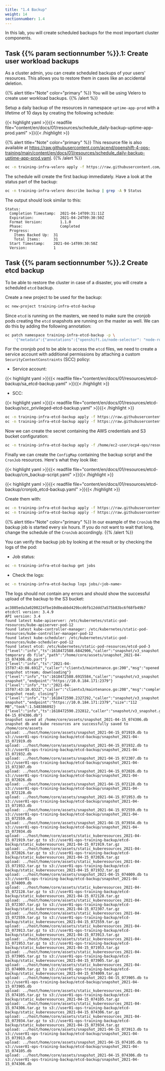 ```yaml
---
title: "1.4 Backup"
weight: 14
sectionnumber: 1.4
---
```


In this lab, you will create scheduled backups for the most important cluster components.


## Task {{% param sectionnumber %}}.1: Create user workload backups

As a cluster admin, you can create scheduled backups of your users' resources. This allows you to restore them in cases like an accidental deletion.

{{% alert title="Note" color="primary" %}}
You will be using Velero to create user workload backups.
{{% /alert %}}

Setup a daily backup of the resources in namespace `uptime-app-prod` with a lifetime of 10 days by creating the following schedule:

{{< highlight yaml >}}{{< readfile file="content/en/docs/01/resources/schedule_daily-backup-uptime-app-prod.yaml" >}}{{< /highlight >}}

{{% alert title="Note" color="primary" %}}
This resource file is also available at https://raw.githubusercontent.com/acend/openshift-4-ops-training/main/content/en/docs/01/resources/schedule_daily-backup-uptime-app-prod.yaml.
{{% /alert %}}

```bash
oc -n training-infra-velero apply -f https://raw.githubusercontent.com/acend/openshift-4-ops-training/main/content/en/docs/01/resources/schedule_daily-backup-uptime-app-prod.yaml
```

The schedule will create the first backup immediately. Have a look at the status part of the backup:

```bash
oc -n training-infra-velero describe backup | grep -A 9 Status
```

The output should look similar to this:

```
Status:
  Completion Timestamp:  2021-04-14T09:31:11Z
  Expiration:            2021-04-24T09:30:50Z
  Format Version:        1.1.0
  Phase:                 Completed
  Progress:
    Items Backed Up:  31
    Total Items:      31
  Start Timestamp:    2021-04-14T09:30:50Z
  Version:            1
```


## Task {{% param sectionnumber %}}.2 Create etcd backup

To be able to restore the cluster in case of a disaster, you will create a scheduled `etcd` backup.

Create a new project to be used for the backup:

```bash
oc new-project training-infra-etcd-backup
```

Since `etcd` is running on the masters, we need to make sure the cronjob pods creating the `etcd` snapshots are running on the master as well. We can do this by adding the following annotation:

```bash
oc patch namespace training-infra-etcd-backup -p \
    '{"metadata":{"annotations":{"openshift.io/node-selector": "node-role.kubernetes.io/master="}}}'
```

For the cronjob pod to be able to access the `etcd` files, we need to create a service account with additional permissions by attaching a custom `SecurityContextConstraints` (SCC) policy:

* Service account:

{{< highlight yaml >}}{{< readfile file="content/en/docs/01/resources/etcd-backup/sa_etcd-backup.yaml" >}}{{< /highlight >}}

* SCC:

{{< highlight yaml >}}{{< readfile file="content/en/docs/01/resources/etcd-backup/scc_privileged-etcd-backup.yaml" >}}{{< /highlight >}}

```bash
oc -n training-infra-etcd-backup apply -f https://raw.githubusercontent.com/acend/openshift-4-ops-training/main/content/en/docs/01/resources/etcd-backup/sa_etcd-backup.yaml
oc -n training-infra-etcd-backup apply -f https://raw.githubusercontent.com/acend/openshift-4-ops-training/main/content/en/docs/01/resources/etcd-backup/scc_privileged-etcd-backup.yaml
```

Now we can create the secret containing the AWS credentials and S3 bucket configuration:

```bash
oc -n training-infra-etcd-backup apply -f /home/ec2-user/ocp4-ops/resources/etcd-backup/secret_etcd-backup-s3-bucket.yaml
```

Finally we can create the `ConfigMap` containing the backup script and the `CronJob` resources. Here's what they look like:

{{< highlight yaml >}}{{< readfile file="content/en/docs/01/resources/etcd-backup/cm_backup-script.yaml" >}}{{< /highlight >}}

{{< highlight yaml >}}{{< readfile file="content/en/docs/01/resources/etcd-backup/cronjob_etcd-backup.yaml" >}}{{< /highlight >}}

Create them with:

```bash
oc -n training-infra-etcd-backup apply -f https://raw.githubusercontent.com/acend/openshift-4-ops-training/main/content/en/docs/01/resources/etcd-backup/cm_backup-script.yaml
oc -n training-infra-etcd-backup apply -f https://raw.githubusercontent.com/acend/openshift-4-ops-training/main/content/en/docs/01/resources/etcd-backup/cronjob_etcd-backup.yaml
```

{{% alert title="Note" color="primary" %}}
In our example of the `CronJob` the backup job is started every six hours. If you do not want to wait that long, change the schedule of the `CronJob` accordingly.
{{% /alert %}}

You can verify the backup job by looking at the result or by checking the logs of the pod:

* Job status:

```bash
oc -n training-infra-etcd-backup get jobs
```

* Check the logs:

```bash
oc -n training-infra-etcd-backup logs jobs/<job-name>
```

The logs should not contain any errors and should show the successful upload of the backup to the S3 bucket:

```
ac3805eda3a0200224fbe10d8eabbd429bcd6fb12ddd7a575b83bc6f68fb49b7
etcdctl version: 3.4.9
API version: 3.4
found latest kube-apiserver: /etc/kubernetes/static-pod-resources/kube-apiserver-pod-12
found latest kube-controller-manager: /etc/kubernetes/static-pod-resources/kube-controller-manager-pod-12
found latest kube-scheduler: /etc/kubernetes/static-pod-resources/kube-scheduler-pod-12
found latest etcd: /etc/kubernetes/static-pod-resources/etcd-pod-3
{"level":"info","ts":1618472588.6842906,"caller":"snapshot/v3_snapshot.go:119","msg":"created temporary db file","path":"/home/core/assets/snapshot_2021-04-15_074306.db.part"}
{"level":"info","ts":"2021-04-15T07:43:08.691Z","caller":"clientv3/maintenance.go:200","msg":"opened snapshot stream; downloading"}
{"level":"info","ts":1618472588.6915584,"caller":"snapshot/v3_snapshot.go:127","msg":"fetching snapshot","endpoint":"https://10.0.184.171:2379"}
{"level":"info","ts":"2021-04-15T07:43:10.032Z","caller":"clientv3/maintenance.go:208","msg":"completed snapshot read; closing"}
{"level":"info","ts":1618472590.2327292,"caller":"snapshot/v3_snapshot.go:142","msg":"fetched snapshot","endpoint":"https://10.0.184.171:2379","size":"112 MB","took":1.548386092}
{"level":"info","ts":1618472590.232812,"caller":"snapshot/v3_snapshot.go:152","msg":"saved","path":"/home/core/assets/snapshot_2021-04-15_074306.db"}
Snapshot saved at /home/core/assets/snapshot_2021-04-15_074306.db
snapshot db and kube resources are successfully saved to /home/core/assets
upload: ../host/home/core/assets/snapshot_2021-04-15_071919.db to s3://user01-ops-training-backup/etcd-backup/snapshot_2021-04-15_071919.db
upload: ../host/home/core/assets/snapshot_2021-04-15_071932.db to s3://user01-ops-training-backup/etcd-backup/snapshot_2021-04-15_071932.db
upload: ../host/home/core/assets/snapshot_2021-04-15_072307.db to s3://user01-ops-training-backup/etcd-backup/snapshot_2021-04-15_072307.db
upload: ../host/home/core/assets/snapshot_2021-04-15_072026.db to s3://user01-ops-training-backup/etcd-backup/snapshot_2021-04-15_072026.db
upload: ../host/home/core/assets/snapshot_2021-04-15_072128.db to s3://user01-ops-training-backup/etcd-backup/snapshot_2021-04-15_072128.db
upload: ../host/home/core/assets/snapshot_2021-04-15_071953.db to s3://user01-ops-training-backup/etcd-backup/snapshot_2021-04-15_071953.db
upload: ../host/home/core/assets/snapshot_2021-04-15_072559.db to s3://user01-ops-training-backup/etcd-backup/snapshot_2021-04-15_072559.db
upload: ../host/home/core/assets/snapshot_2021-04-15_073934.db to s3://user01-ops-training-backup/etcd-backup/snapshot_2021-04-15_073934.db
upload: ../host/home/core/assets/static_kuberesources_2021-04-15_071919.tar.gz to s3://user01-ops-training-backup/etcd-backup/static_kuberesources_2021-04-15_071919.tar.gz
upload: ../host/home/core/assets/static_kuberesources_2021-04-15_072026.tar.gz to s3://user01-ops-training-backup/etcd-backup/static_kuberesources_2021-04-15_072026.tar.gz
upload: ../host/home/core/assets/static_kuberesources_2021-04-15_071932.tar.gz to s3://user01-ops-training-backup/etcd-backup/static_kuberesources_2021-04-15_071932.tar.gz
upload: ../host/home/core/assets/snapshot_2021-04-15_074009.db to s3://user01-ops-training-backup/etcd-backup/snapshot_2021-04-15_074009.db
upload: ../host/home/core/assets/static_kuberesources_2021-04-15_072128.tar.gz to s3://user01-ops-training-backup/etcd-backup/static_kuberesources_2021-04-15_072128.tar.gz
upload: ../host/home/core/assets/static_kuberesources_2021-04-15_072307.tar.gz to s3://user01-ops-training-backup/etcd-backup/static_kuberesources_2021-04-15_072307.tar.gz
upload: ../host/home/core/assets/static_kuberesources_2021-04-15_072559.tar.gz to s3://user01-ops-training-backup/etcd-backup/static_kuberesources_2021-04-15_072559.tar.gz
upload: ../host/home/core/assets/static_kuberesources_2021-04-15_073913.tar.gz to s3://user01-ops-training-backup/etcd-backup/static_kuberesources_2021-04-15_073913.tar.gz
upload: ../host/home/core/assets/static_kuberesources_2021-04-15_071953.tar.gz to s3://user01-ops-training-backup/etcd-backup/static_kuberesources_2021-04-15_071953.tar.gz
upload: ../host/home/core/assets/static_kuberesources_2021-04-15_073905.tar.gz to s3://user01-ops-training-backup/etcd-backup/static_kuberesources_2021-04-15_073905.tar.gz
upload: ../host/home/core/assets/static_kuberesources_2021-04-15_074009.tar.gz to s3://user01-ops-training-backup/etcd-backup/static_kuberesources_2021-04-15_074009.tar.gz
upload: ../host/home/core/assets/snapshot_2021-04-15_073905.db to s3://user01-ops-training-backup/etcd-backup/snapshot_2021-04-15_073905.db
upload: ../host/home/core/assets/static_kuberesources_2021-04-15_074105.tar.gz to s3://user01-ops-training-backup/etcd-backup/static_kuberesources_2021-04-15_074105.tar.gz
upload: ../host/home/core/assets/static_kuberesources_2021-04-15_074306.tar.gz to s3://user01-ops-training-backup/etcd-backup/static_kuberesources_2021-04-15_074306.tar.gz
upload: ../host/home/core/assets/static_kuberesources_2021-04-15_073934.tar.gz to s3://user01-ops-training-backup/etcd-backup/static_kuberesources_2021-04-15_073934.tar.gz
upload: ../host/home/core/assets/snapshot_2021-04-15_073913.db to s3://user01-ops-training-backup/etcd-backup/snapshot_2021-04-15_073913.db
upload: ../host/home/core/assets/snapshot_2021-04-15_074105.db to s3://user01-ops-training-backup/etcd-backup/snapshot_2021-04-15_074105.db
upload: ../host/home/core/assets/snapshot_2021-04-15_074306.db to s3://user01-ops-training-backup/etcd-backup/snapshot_2021-04-15_074306.db
```

